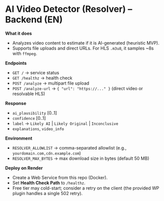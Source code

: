 # AI Video Detector (Resolver) – Backend (EN)

**What it does**
- Analyzes video content to estimate if it is AI-generated (heuristic MVP).
- Supports file uploads and direct URLs. For HLS `.m3u8`, it samples ~8s with `ffmpeg`.

**Endpoints**
- `GET /`          → service status
- `GET /healthz`   → health check
- `POST /analyze`  → multipart file upload
- `POST /analyze-url` → `{ "url": "https://..." }` (direct video or resolvable HLS)

**Response**
- `ai_plausibility` [0..1]
- `confidence` [0..1]
- `label` → `Likely AI` | `Likely Original` | `Inconclusive`
- `explanations`, `video_info`

**Environment**
- `RESOLVER_ALLOWLIST` → comma-separated allowlist (e.g., `yourdomain.com,cdn.example.com`)
- `RESOLVER_MAX_BYTES` → max download size in bytes (default 50 MB)

**Deploy on Render**
- Create a Web Service from this repo (Docker).
- Set **Health Check Path** to `/healthz`.
- Free tier may cold-start; consider a retry on the client (the provided WP plugin handles a single 502 retry).
